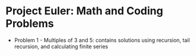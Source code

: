 # Project Euler: Math and Coding Problems

* Problem 1 - Multiples of 3 and 5: contains solutions using recursion, tail recursion, and calculating finite series
